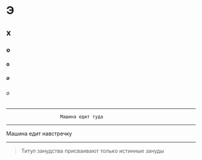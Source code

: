 # Э
## х
### о
#### о
##### о
###### о

***
                        Машина едит туда
***
Машина едит навстречку
***


>  Титул занудства присваивают только истинные зануды



